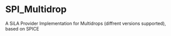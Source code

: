 # SPI_Multidrop
A SiLA Provider Implementation for Multidrops (diffrent versions supported), based on SPICE
